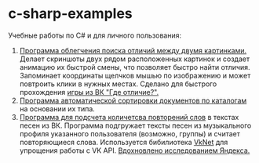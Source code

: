 # c-sharp-examples
Учебные работы по C# и для личного пользования:
1. <a href="" target="_blank">Программа облегчения поиска отличий между двумя картинками.</a> Делает скриншоты двух рядом расположенных картинок и создает анимацию их быстрой смены, что позволяет быстро найти отличия. Запоминает координаты щелчков мышью по изображению и может повтроить клики в нужных местах. Сделано для быстрого прохождения <a href="https://vk.com/app6117747" target="_blank">игры из ВК "Где отличие?".</a>
2. <a href="https://github.com/goshanoob/c-sharp-examples/tree/master/cleanUp" target="_blank">Программа автоматической сортировки документов по каталогам</a> на основании их типа.
3. <a href="https://github.com/goshanoob/c-sharp-examples/tree/master/countMatches" target="_blank">Программа для подсчета количетсва повторений слов</a> в текстах песен из ВК. Программа подгружает тексты песен из музыкального профиля указанного пользователя (возможно, группы) и считает повторяющиеся слова. Используется бибилиотека <a href="https://vknet.github.io/vk/" target="_blank">VkNet</a> для упрощения работы с VK API. <a href="https://yandex.ru/company/researches/2018/rap" target="_blank">Вдохновлено исследованием Яндекса.</a>